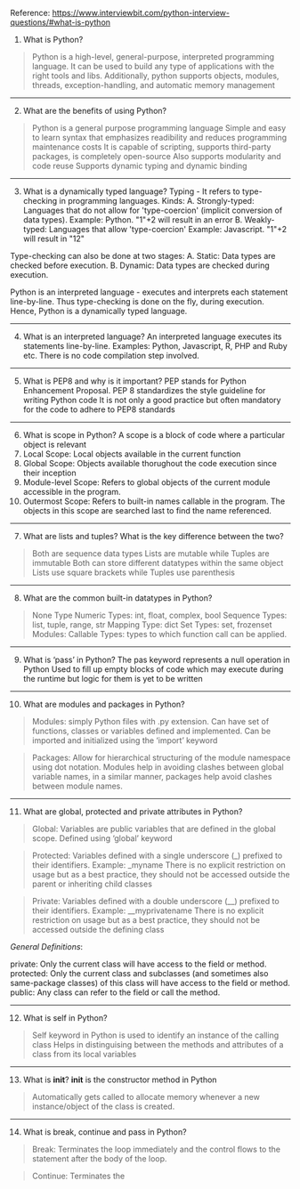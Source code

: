 Reference: https://www.interviewbit.com/python-interview-questions/#what-is-python

1. What is Python?
> Python is a high-level, general-purpose, interpreted programming language.
> It can be used to build any type of applications with the right tools and libs.
> Additionally, python supports objects, modules, threads, exception-handling, and automatic memory management
***

2. What are the benefits of using Python?
> Python is a general purpose programming language
> Simple and easy to learn syntax that emphasizes readibility and reduces programming maintenance costs
> It is capable of scripting, supports third-party packages, is completely open-source
> Also supports modularity and code reuse
> Supports dynamic typing and dynamic binding
***

3. What is a dynamically typed language?
Typing - It refers to type-checking in programming languages.
Kinds:
A. Strongly-typed: Languages that do not allow for 'type-coercion' (implicit conversion of data types). 
Example: Python. "1"+2 will result in an error
B. Weakly-typed: Languages that allow 'type-coercion'
Example: Javascript. "1"+2 will result in "12"

Type-checking can also be done at two stages:
A. Static: Data types are checked before execution.
B. Dynamic: Data types are checked during execution.

Python is an interpreted language - executes and interprets each statement line-by-line. Thus type-checking is done on the fly, during execution.
Hence, Python is a dynamically typed language.
***

4. What is an interpreted language?
An interpreted language executes its statements line-by-line.
Examples: Python, Javascript, R, PHP and Ruby etc.
There is no code compilation step involved.
***

5. What is PEP8 and why is it important?
PEP stands for Python Enhancement Proposal.
PEP 8 standardizes the style guideline for writing Python code
It is not only a good practice but often mandatory for the code to adhere to PEP8 standards
***

6. What is scope in Python?
A scope is a block of code where a particular object is relevant
1. Local Scope: Local objects available in the current function
2. Global Scope: Objects available thorughout the code execution since their inception
3. Module-level Scope: Refers to global objects of the current module accessible in the program.
4. Outermost Scope: Refers to built-in names callable in the program. The objects in this scope are searched last to find the name referenced.
***

7. What are lists and tuples? What is the key difference between the two?
> Both are sequence data types
> Lists are mutable while Tuples are immutable
> Both can store different datatypes within the same object
> Lists use square brackets while Tuples use parenthesis
***

8. What are the common built-in datatypes in Python?
> None Type
> Numeric Types: int, float, complex, bool
> Sequence Types: list, tuple, range, str
> Mapping Type: dict
> Set Types: set, frozenset
> Modules:
> Callable Types: types to which function call can be applied.
***

9. What is ‘pass’ in Python?
The pas keyword represents a null operation in Python
Used to fill up empty blocks of code which may execute during the runtime but logic for them is yet to be written
***

10. What are modules and packages in Python?
> Modules: simply Python files with .py extension.
> Can have set of functions, classes or variables defined and implemented.
> Can be imported and initialized using the ‘import’ keyword

> Packages: Allow for hierarchical structuring of the module namespace using dot notation.
> Modules help in avoiding clashes between global variable names, in a similar manner, packages help avoid clashes between module names.
***

11. What are global, protected and private attributes in Python?
> Global: Variables are public variables that are defined in the global scope.
> Defined using ‘global’ keyword

> Protected: Variables defined with a single underscore (_) prefixed to their identifiers. Example: _myname
> There is no explicit restriction on usage but as a best practice, they should not be accessed outside the parent or inheriting child classes

> Private: Variables defined with a double underscore (__) prefixed to their identifiers. Example: __myprivatename
> There is no explicit restriction on usage but as a best practice, they should not be accessed outside the defining class

*General Definitions*:

private: Only the current class will have access to the field or method.
protected: Only the current class and subclasses (and sometimes also same-package classes) of this class will have access to the field or method.
public: Any class can refer to the field or call the method.
***

12. What is self in Python?
> Self keyword in Python is used to identify an instance of the calling class
> Helps in distinguising between the methods and attributes of a class from its local variables
***

13. What is __init__?
__init__ is the constructor method in Python
> Automatically gets called to allocate memory whenever a new instance/object of the class is created.
***

14. What is break, continue and pass in Python?
> Break: Terminates the loop immediately and the control flows to the statement after the body of the loop.

> Continue: Terminates the 